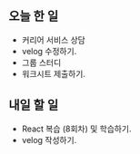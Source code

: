## 오늘 한 일
- 커리어 서비스 상담
- velog 수정하기.
- 그룹 스터디
- 워크시트 제출하기.

## 내일 할 일
- React 복습 (8회차) 및 학습하기.
- velog 작성하기.
